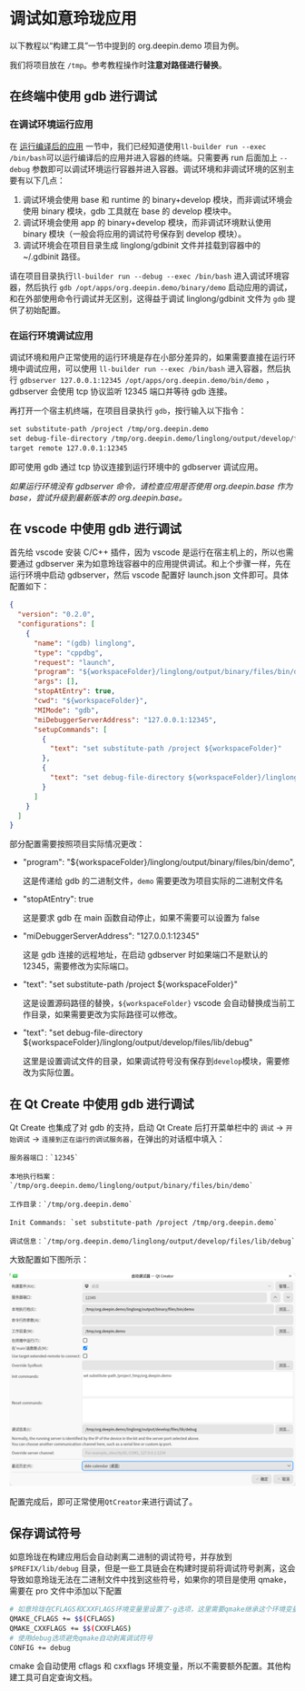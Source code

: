 <!--
SPDX-FileCopyrightText: 2023 UnionTech Software Technology Co., Ltd.

SPDX-License-Identifier: LGPL-3.0-or-later
-->

# 调试如意玲珑应用

以下教程以“构建工具”一节中提到的 org.deepin.demo 项目为例。

我们将项目放在 `/tmp`。参考教程操作时**注意对路径进行替换**。

## 在终端中使用 gdb 进行调试

### 在调试环境运行应用

在 [运行编译后的应用](../ll-builder/run.md) 一节中，我们已经知道使用`ll-builder run --exec /bin/bash`可以运行编译后的应用并进入容器的终端。只需要再 run 后面加上 `--debug` 参数即可以调试环境运行容器并进入容器。调试环境和非调试环境的区别主要有以下几点：

1. 调试环境会使用 base 和 runtime 的 binary+develop 模块，而非调试环境会使用 binary 模块，gdb 工具就在 base 的 develop 模块中。
2. 调试环境会使用 app 的 binary+develop 模块，而非调试环境默认使用 binary 模块（一般会将应用的调试符号保存到 develop 模块）。
3. 调试环境会在项目目录生成 linglong/gdbinit 文件并挂载到容器中的 ~/.gdbinit 路径。

请在项目目录执行`ll-builder run --debug --exec /bin/bash` 进入调试环境容器，然后执行 `gdb /opt/apps/org.deepin.demo/binary/demo` 启动应用的调试，和在外部使用命令行调试并无区别，这得益于调试 linglong/gdbinit 文件为 `gdb` 提供了初始配置。

### 在运行环境调试应用

调试环境和用户正常使用的运行环境是存在小部分差异的，如果需要直接在运行环境中调试应用，可以使用 `ll-builder run --exec /bin/bash` 进入容器，然后执行 `gdbserver 127.0.0.1:12345 /opt/apps/org.deepin.demo/bin/demo` ，gdbserver 会使用 tcp 协议监听 12345 端口并等待 gdb 连接。

再打开一个宿主机终端，在项目目录执行 `gdb`，按行输入以下指令：

```txt
set substitute-path /project /tmp/org.deepin.demo
set debug-file-directory /tmp/org.deepin.demo/linglong/output/develop/files/lib/debug
target remote 127.0.0.1:12345
```

即可使用 gdb 通过 tcp 协议连接到运行环境中的 gdbserver 调试应用。

_如果运行环境没有 gdbserver 命令，请检查应用是否使用 org.deepin.base 作为 base，尝试升级到最新版本的 org.deepin.base。_

## 在 vscode 中使用 gdb 进行调试

首先给 vscode 安装 C/C++ 插件，因为 vscode 是运行在宿主机上的，所以也需要通过 gdbserver 来为如意玲珑容器中的应用提供调试。和上个步骤一样，先在运行环境中启动 gdbserver，然后 vscode 配置好 launch.json 文件即可。具体配置如下：

```json
{
  "version": "0.2.0",
  "configurations": [
    {
      "name": "(gdb) linglong",
      "type": "cppdbg",
      "request": "launch",
      "program": "${workspaceFolder}/linglong/output/binary/files/bin/demo",
      "args": [],
      "stopAtEntry": true,
      "cwd": "${workspaceFolder}",
      "MIMode": "gdb",
      "miDebuggerServerAddress": "127.0.0.1:12345",
      "setupCommands": [
        {
          "text": "set substitute-path /project ${workspaceFolder}"
        },
        {
          "text": "set debug-file-directory ${workspaceFolder}/linglong/output/develop/files/lib/debug"
        }
      ]
    }
  ]
}
```

部分配置需要按照项目实际情况更改：

- "program": "${workspaceFolder}/linglong/output/binary/files/bin/demo",

  这是传递给 gdb 的二进制文件，`demo` 需要更改为项目实际的二进制文件名

- "stopAtEntry": true

  这是要求 gdb 在 main 函数自动停止，如果不需要可以设置为 false

- "miDebuggerServerAddress": "127.0.0.1:12345"

  这是 gdb 连接的远程地址，在启动 gdbserver 时如果端口不是默认的 12345，需要修改为实际端口。

- "text": "set substitute-path /project ${workspaceFolder}"

  这是设置源码路径的替换，`${workspaceFolder}` vscode 会自动替换成当前工作目录，如果需要更改为实际路径可以修改。

- "text": "set debug-file-directory ${workspaceFolder}/linglong/output/develop/files/lib/debug"

  这里是设置调试文件的目录，如果调试符号没有保存到`develop`模块，需要修改为实际位置。

## 在 Qt Create 中使用 gdb 进行调试

Qt Create 也集成了对 gdb 的支持，启动 Qt Create 后打开菜单栏中的 `调试` -> `开始调试` -> `连接到正在运行的调试服务器`，在弹出的对话框中填入：

```text
服务器端口：`12345`

本地执行档案：`/tmp/org.deepin.demo/linglong/output/binary/files/bin/demo`

工作目录：`/tmp/org.deepin.demo`

Init Commands: `set substitute-path /project /tmp/org.deepin.demo`

调试信息：`/tmp/org.deepin.demo/linglong/output/develop/files/lib/debug`
```

大致配置如下图所示：

![qt-creator](images/qt-creator.png)

配置完成后，即可正常使用`QtCreator`来进行调试了。

## 保存调试符号

如意玲珑在构建应用后会自动剥离二进制的调试符号，并存放到 `$PREFIX/lib/debug` 目录，但是一些工具链会在构建时提前将调试符号剥离，这会导致如意玲珑无法在二进制文件中找到这些符号，如果你的项目是使用 qmake，需要在 pro 文件中添加以下配置

```bash
# 如意玲珑在CFLAGS和CXXFLAGS环境变量里设置了-g选项，这里需要qmake继承这个环境变量
QMAKE_CFLAGS += $$(CFLAGS)
QMAKE_CXXFLAGS += $$(CXXFLAGS)
# 使用debug选项避免qmake自动剥离调试符号
CONFIG += debug
```

cmake 会自动使用 cflags 和 cxxflags 环境变量，所以不需要额外配置。其他构建工具可自定查询文档。
